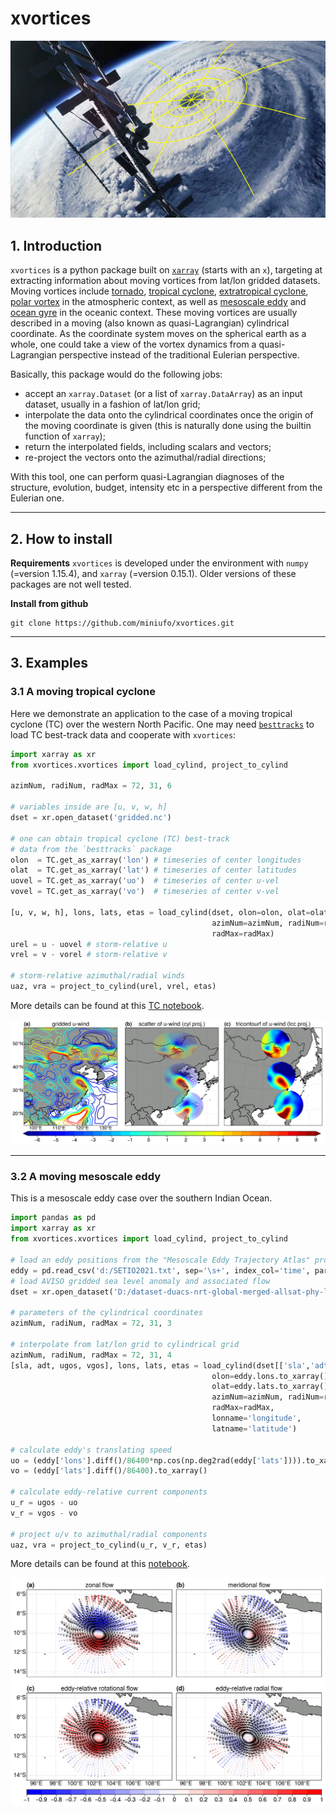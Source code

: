 # xvortices

![cylindrical coordinate moving on earth](./pics/cylind.jpg)

## 1. Introduction
`xvortices` is a python package built on [`xarray`](http://xarray.pydata.org/en/stable/) (starts with an `x`), targeting at extracting information about moving vortices from lat/lon gridded datasets.  Moving vortices include [tornado](https://en.wikipedia.org/wiki/Tornado), [tropical cyclone](https://en.wikipedia.org/wiki/Tropical_cyclone), [extratropical cyclone](https://en.wikipedia.org/wiki/Extratropical_cyclone), [polar vortex](https://en.wikipedia.org/wiki/Polar_vortex) in the atmospheric context, as well as [mesoscale eddy](https://en.wikipedia.org/wiki/Eddy_(fluid_dynamics)) and [ocean gyre](https://en.wikipedia.org/wiki/Ocean_gyre) in the oceanic context.  These moving vortices are usually described in a moving (also known as quasi-Lagrangian) cylindrical coordinate.  As the coordinate system moves on the spherical earth as a whole, one could take a view of the vortex dynamics from a quasi-Lagrangian perspective instead of the traditional Eulerian perspective.

Basically, this package would do the following jobs:
- accept an `xarray.Dataset` (or a list of `xarray.DataArray`) as an input dataset, usually in a fashion of lat/lon grid;
- interpolate the data onto the cylindrical coordinates once the origin of the moving coordinate is given (this is naturally done using the builtin function of `xarray`);
- return the interpolated fields, including scalars and vectors;
- re-project the vectors onto the azimuthal/radial directions;

With this tool, one can perform quasi-Lagrangian diagnoses of the structure, evolution, budget, intensity etc in a perspective different from the Eulerian one.

---

## 2. How to install
**Requirements**
`xvortices` is developed under the environment with `numpy` (=version 1.15.4), and `xarray` (=version 0.15.1).  Older versions of these packages are not well tested.


**Install from github**
```
git clone https://github.com/miniufo/xvortices.git
```

---

## 3. Examples
### 3.1 A moving tropical cyclone
Here we demonstrate an application to the case of a moving tropical cyclone (TC) over the western North Pacific.  One may need [`besttracks`](https://github.com/miniufo/besttracks) to load TC best-track data and cooperate with `xvortices`:
```python
import xarray as xr
from xvortices.xvortices import load_cylind, project_to_cylind

azimNum, radiNum, radMax = 72, 31, 6

# variables inside are [u, v, w, h]
dset = xr.open_dataset('gridded.nc')

# one can obtain tropical cyclone (TC) best-track
# data from the `besttracks` package
olon  = TC.get_as_xarray('lon') # timeseries of center longitudes
olat  = TC.get_as_xarray('lat') # timeseries of center latitudes
uovel = TC.get_as_xarray('uo')  # timeseries of center u-vel
vovel = TC.get_as_xarray('vo')  # timeseries of center v-vel

[u, v, w, h], lons, lats, etas = load_cylind(dset, olon=olon, olat=olat,
                                             azimNum=azimNum, radiNum=radiNum,
                                             radMax=radMax)
urel = u - uovel # storm-relative u
vrel = v - vorel # storm-relative v

# storm-relative azimuthal/radial winds
uaz, vra = project_to_cylind(urel, vrel, etas)
```

More details can be found at this [TC notebook](./notebooks/1.TCExample.ipynb).

![TC example](./pics/TC.png)

---

### 3.2 A moving mesoscale eddy
This is a mesoscale eddy case over the southern Indian Ocean.
```python
import pandas as pd
import xarray as xr
from xvortices.xvortices import load_cylind, project_to_cylind

# load an eddy positions from the "Mesoscale Eddy Trajectory Atlas" product
eddy = pd.read_csv('d:/SETIO2021.txt', sep='\s+', index_col='time', parse_dates=True)
# load AVISO gridded sea level anomaly and associated flow
dset = xr.open_dataset('D:/dataset-duacs-nrt-global-merged-allsat-phy-l4_SETIO_Eddy.nc')

# parameters of the cylindrical coordinates
azimNum, radiNum, radMax = 72, 31, 3

# interpolate from lat/lon grid to cylindrical grid
azimNum, radiNum, radMax = 72, 31, 4
[sla, adt, ugos, vgos], lons, lats, etas = load_cylind(dset[['sla','adt','ugos','vgos']],
                                             olon=eddy.lons.to_xarray(),
                                             olat=eddy.lats.to_xarray(),
                                             azimNum=azimNum, radiNum=radiNum,
                                             radMax=radMax,
                                             lonname='longitude',
                                             latname='latitude')

# calculate eddy's translating speed
uo = (eddy['lons'].diff()/86400*np.cos(np.deg2rad(eddy['lats']))).to_xarray()
vo = (eddy['lats'].diff()/86400).to_xarray()

# calculate eddy-relative current components
u_r = ugos - uo
v_r = vgos - vo

# project u/v to azimuthal/radial components
uaz, vra = project_to_cylind(u_r, v_r, etas)
```

More details can be found at this [notebook](./notebooks/2.EddyExample.ipynb).

![eddy plot](./pics/eddy.png)

